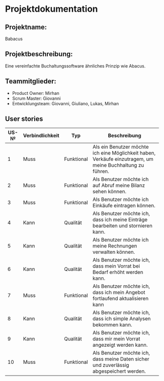 # Projektdokumentation

## Projektname:

Babacus

## Projektbeschreibung:

Eine vereinfachte Buchaltungssoftware ähnliches Prinzip wie Abacus.

## Teammitglieder:

- Product Owner: Mirhan
- Scrum Master: Giovanni
- Entwicklungsteam: Giovanni, Giuliano, Lukas, Mirhan

## User stories

| US-№ | Verbindlichkeit | Typ        | Beschreibung                                                                                              |
| ---- | --------------- | ---------- | --------------------------------------------------------------------------------------------------------- |
| 1    | Muss            | Funktional | Als ein Benutzer möchte ich eine Möglichkeit haben, Verkäufe einzutragem, um meine Buchhaltung zu führen. |
| 2    | Muss            | Funktional | Als Benutzer möchte ich auf Abruf meine Bilanz sehen können.                                              |
| 3    | Muss            | Funktional | Als Benutzer möchte ich Einkäufe eintragen können.                                                        |
| 4    | Kann            | Qualität   | Als Benutzer möchte ich, dass ich meine Einträge bearbeiten und stornieren kann.                          |
| 5    | Kann            | Qualität   | Als Benutzer möchte ich meine Rechnungen verwalten können.                                                |
| 6    | Kann            | Qualität   | Als Benutzer möchte ich, dass mein Vorrat bei Bedarf erhöht werden kann.                                  |
| 7    | Muss            | Funktional | Als Benutzer möchte ich, dass ich mein Angebot fortlaufend aktualisieren kann                             |
| 8    | Kann            | Qualität   | Als Benutzer möchte ich, dass ich simple Analysen bekommen kann.                                          |
| 9    | Kann            | Qualität   | Als Benutzer möchte ich, dass mir mein Vorrat angezeigt werden kann.                                      |
| 10   | Muss            | Funktional | Als Benutzer möchte ich, dass meine Daten sicher und zuverlässig abgespeichert werden.                    |
